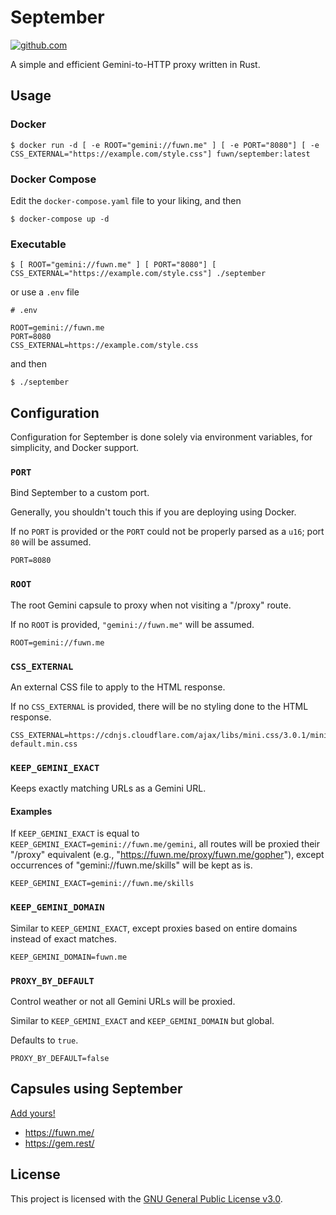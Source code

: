 # September

[![github.com](https://github.com/gemrest/september/actions/workflows/check.yaml/badge.svg?branch=main)](https://github.com/gemrest/september/actions/workflows/check.yaml)

A simple and efficient Gemini-to-HTTP proxy written in Rust.

## Usage

### Docker

```shell
$ docker run -d [ -e ROOT="gemini://fuwn.me" ] [ -e PORT="8080"] [ -e CSS_EXTERNAL="https://example.com/style.css"] fuwn/september:latest
```

### Docker Compose

Edit the `docker-compose.yaml` file to your liking, and then

```shell
$ docker-compose up -d
```

### Executable

```shell
$ [ ROOT="gemini://fuwn.me" ] [ PORT="8080"] [ CSS_EXTERNAL="https://example.com/style.css"] ./september
```

or use a `.env` file

```dotenv
# .env

ROOT=gemini://fuwn.me
PORT=8080
CSS_EXTERNAL=https://example.com/style.css
```

and then

```shell
$ ./september
```

## Configuration

Configuration for September is done solely via environment variables, for
simplicity, and Docker support.

### `PORT`

Bind September to a custom port.

Generally, you shouldn't touch this if you are deploying using Docker.

If no `PORT` is provided or the `PORT` could not be properly parsed as a `u16`;
port `80` will be assumed.

```dotenv
PORT=8080
```

### `ROOT`

The root Gemini capsule to proxy when not visiting a "/proxy" route.

If no `ROOT` is provided, `"gemini://fuwn.me"` will be assumed.

```dotenv
ROOT=gemini://fuwn.me
```

### `CSS_EXTERNAL`

An external CSS file to apply to the HTML response.

If no `CSS_EXTERNAL` is provided, there will be no styling done to the HTML
response.

```dotenv
CSS_EXTERNAL=https://cdnjs.cloudflare.com/ajax/libs/mini.css/3.0.1/mini-default.min.css
```

### `KEEP_GEMINI_EXACT`

Keeps exactly matching URLs as a Gemini URL.

#### Examples

If `KEEP_GEMINI_EXACT` is equal to `KEEP_GEMINI_EXACT=gemini://fuwn.me/gemini`,
all routes will be proxied their "/proxy" equivalent (e.g.,
"https://fuwn.me/proxy/fuwn.me/gopher"), except occurrences of
"gemini://fuwn.me/skills" will be kept as is.

```dotenv
KEEP_GEMINI_EXACT=gemini://fuwn.me/skills
```

### `KEEP_GEMINI_DOMAIN`

Similar to `KEEP_GEMINI_EXACT`, except proxies based on entire domains instead
of exact matches.

```dotenv
KEEP_GEMINI_DOMAIN=fuwn.me
```

### `PROXY_BY_DEFAULT`

Control weather or not all Gemini URLs will be proxied.

Similar to `KEEP_GEMINI_EXACT` and `KEEP_GEMINI_DOMAIN` but global.

Defaults to `true`.

```dotenv
PROXY_BY_DEFAULT=false
```

## Capsules using September

[Add yours!](https://github.com/gemrest/september/edit/main/README.md)

- <https://fuwn.me/>
- <https://gem.rest/>

## License

This project is licensed with the
[GNU General Public License v3.0](https://github.com/gemrest/september/blob/main/LICENSE).
